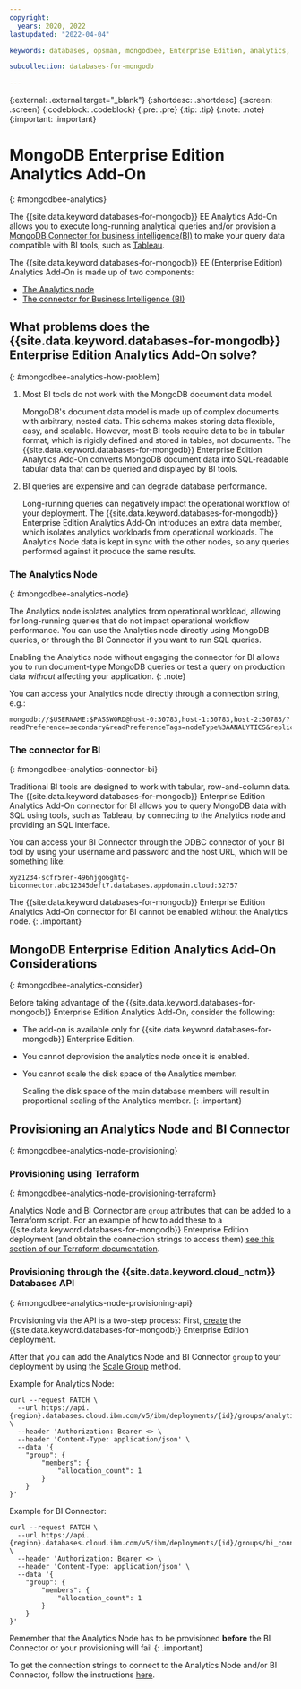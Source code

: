 ```yaml
---
copyright:
  years: 2020, 2022
lastupdated: "2022-04-04"

keywords: databases, opsman, mongodbee, Enterprise Edition, analytics, bi connector

subcollection: databases-for-mongodb

---
```


{:external: .external target="_blank"}
{:shortdesc: .shortdesc}
{:screen: .screen}
{:codeblock: .codeblock}
{:pre: .pre}
{:tip: .tip}
{:note: .note}
{:important: .important}

# MongoDB Enterprise Edition Analytics Add-On
{: #mongodbee-analytics}

The {{site.data.keyword.databases-for-mongodb}} EE Analytics Add-On allows you to execute long-running analytical queries and/or provision a [MongoDB Connector for business intelligence(BI)](https://docs.mongodb.com/bi-connector/current/) to make your query data compatible with BI tools, such as [Tableau](https://www.tableau.com/).

The {{site.data.keyword.databases-for-mongodb}} EE (Enterprise Edition) Analytics Add-On is made up of two components:
- [The Analytics node](#mongodbee-analytics-node)
- [The connector for Business Intelligence (BI)](#mongodbee-analytics-connector-bi)

## What problems does the {{site.data.keyword.databases-for-mongodb}} Enterprise Edition Analytics Add-On solve?
{: #mongodbee-analytics-how-problem}

1. Most BI tools do not work with the MongoDB document data model. 

    MongoDB's document data model is made up of complex documents with arbitrary, nested data. This schema makes storing data flexible, easy, and scalable. However, most BI tools require data to be in tabular format, which is rigidly defined and stored in tables, not documents. The {{site.data.keyword.databases-for-mongodb}} Enterprise Edition Analytics Add-On converts MongoDB document data into SQL-readable tabular data that can be queried and displayed by BI tools.

1. BI queries are expensive and can degrade database performance. 

    Long-running queries can negatively impact the operational workflow of your deployment. The {{site.data.keyword.databases-for-mongodb}} Enterprise Edition Analytics Add-On introduces an extra data member, which isolates analytics workloads from operational workloads. The Analytics Node data is kept in sync with the other nodes, so any queries performed against it produce the same results.


### The Analytics Node
{: #mongodbee-analytics-node}

The Analytics node isolates analytics from operational workload, allowing for long-running queries that do not impact operational workflow performance. You can use the Analytics node directly using MongoDB queries, or through the BI Connector if you want to run SQL queries.

Enabling the Analytics node without engaging the connector for BI allows you to run document-type MongoDB queries or test a query on production data _without_ affecting your application. 
{: .note}

You can access your Analytics node directly through a connection string, e.g.:

```shell
mongodb://$USERNAME:$PASSWORD@host-0:30783,host-1:30783,host-2:30783/?readPreference=secondary&readPreferenceTags=nodeType%3AANALYTICS&replicaSet=replset
```

### The connector for BI
{: #mongodbee-analytics-connector-bi}

Traditional BI tools are designed to work with tabular, row-and-column data. The {{site.data.keyword.databases-for-mongodb}} Enterprise Edition Analytics Add-On connector for BI allows you to query MongoDB data with SQL using tools, such as Tableau, by connecting to the Analytics node and providing an SQL interface.

You can access your BI Connector through the ODBC connector of your BI tool by using your username and password and the host URL, which will be something like:

```shell
xyz1234-scfr5rer-496hjgo6ghtg-biconnector.abc12345deft7.databases.appdomain.cloud:32757
```

The {{site.data.keyword.databases-for-mongodb}} Enterprise Edition Analytics Add-On connector for BI cannot be enabled without the Analytics node.
{: .important}

## MongoDB Enterprise Edition Analytics Add-On Considerations
{: #mongodbee-analytics-consider}

Before taking advantage of the {{site.data.keyword.databases-for-mongodb}} Enterprise Edition Analytics Add-On, consider the following:

- The add-on is available only for {{site.data.keyword.databases-for-mongodb}} Enterprise Edition.
- You cannot deprovision the analytics node once it is enabled.
- You cannot scale the disk space of the Analytics member. 
  
    Scaling the disk space of the main database members will result in proportional scaling of the Analytics member.
    {: .important}

## Provisioning an Analytics Node and BI Connector
{: #mongodbee-analytics-node-provisioning}

### Provisioning using Terraform
{: #mongodbee-analytics-node-provisioning-terraform}

Analytics Node and BI Connector are `group` attributes that can be added to a Terraform script. For an example of how to add these to a {{site.data.keyword.databases-for-mongodb}} Enterprise Edition deployment (and obtain the connection strings to access them) [see this section of our Terraform documentation](https://registry.terraform.io/providers/IBM-Cloud/ibm/latest/docs/resources/database#s#user-content-sample-mongodb-enterprise-database-instance-with-bi-connector-and-analytics). 


### Provisioning through the {{site.data.keyword.cloud_notm}} Databases API
{: #mongodbee-analytics-node-provisioning-api}

Provisioning via the API is a two-step process: First, [create](https://cloud.ibm.com/apidocs/resource-controller/resource-controller#create-resource-instance) the {{site.data.keyword.databases-for-mongodb}} Enterprise Edition deployment.

After that you can add the Analytics Node and BI Connector `group` to your deployment by using the [Scale Group](https://cloud.ibm.com/apidocs/cloud-databases-api/cloud-databases-api-v5#setdeploymentscalinggroup) method.

Example for Analytics Node:

```
curl --request PATCH \
  --url https://api.{region}.databases.cloud.ibm.com/v5/ibm/deployments/{id}/groups/analytics \
  --header 'Authorization: Bearer <> \
  --header 'Content-Type: application/json' \
  --data '{
    "group": {
        "members": {
            "allocation_count": 1
        }
    }
}'
```

Example for BI Connector:

```
curl --request PATCH \
  --url https://api.{region}.databases.cloud.ibm.com/v5/ibm/deployments/{id}/groups/bi_connector \
  --header 'Authorization: Bearer <> \
  --header 'Content-Type: application/json' \
  --data '{
    "group": {
        "members": {
            "allocation_count": 1
        }
    }
}'
```
Remember that the Analytics Node has to be provisioned **before** the BI Connector or your provisioning will fail {: .important}

To get the connection strings to connect to the Analytics Node and/or BI Connector, follow the instructions [here](https://cloud.ibm.com/docs/databases-for-mongodb?topic=databases-for-mongodb-connection-strings).

